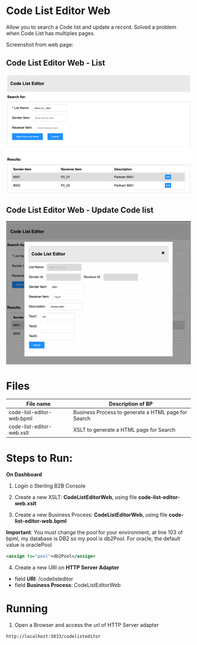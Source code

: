 # Code List Editor Web
 
Allow you to search a Code list and update a record. Solved a problem when Code List has multiples pages.

Screenshot from web page:

## Code List Editor Web - List
![Code List Editor Web - List](/readme_images/code-list-editor-web-01.png)

## Code List Editor Web - Update Code list
![Code List Editor Web - Update Code list](/readme_images/code-list-editor-web-02.png)

# Files

| File name                          |            Description of BP                                          |
|------------------------------------|-------------------------------------------------------------------------|
| code-list-editor-web.bpml          | Business Process to generate a HTML page for Search |
| code-list-editor-web.xslt          | XSLT to generate a HTML page for Search |



# Steps to Run:


**On Dashboard**

1) Login o Sterling B2B Console


2) Create a new XSLT: **CodeListEditorWeb**, using file **code-list-editor-web.xslt** 

3) Create a new Business Process: **CodeListEditorWeb**, using file **code-list-editor-web.bpml** 

**Important**: You must change the pool for your environment, at line 103 of bpml, my database is DB2 so my pool is db2Pool. For oracle, the default value is oraclePool

```XML
<assign to="pool">db2Pool</assign>
```

4) Create a new  URI on **HTTP Server Adapter**

* field **URI**: /codelisteditor
* field **Business Process**: CodeListEditorWeb



# Running

1) Open a Browser and access the url of HTTP Server adapter

```
http://localhost:5033/codelisteditor
```
